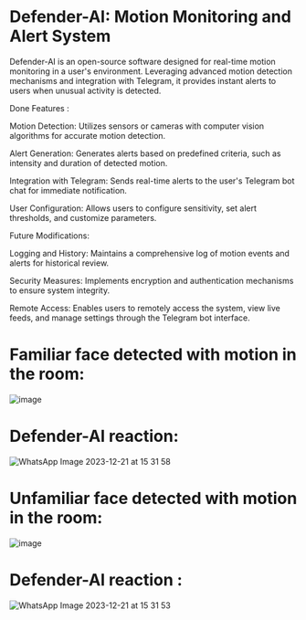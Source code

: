 # Defender-AI: Motion Monitoring and Alert System

Defender-AI is an open-source software designed for real-time motion monitoring in a user's environment. Leveraging advanced motion detection mechanisms and integration with Telegram, it provides instant alerts to users when unusual activity is detected.

Done Features :

  Motion Detection: Utilizes sensors or cameras with computer vision algorithms for accurate motion detection.
  

  Alert Generation: Generates alerts based on predefined criteria, such as intensity and duration of detected motion.
  

  Integration with Telegram: Sends real-time alerts to the user's Telegram bot chat for immediate notification.
  

  User Configuration: Allows users to configure sensitivity, set alert thresholds, and customize parameters.
  
    

Future Modifications:


Logging and History: Maintains a comprehensive log of motion events and alerts for historical review.


Security Measures: Implements encryption and authentication mechanisms to ensure system integrity.


Remote Access: Enables users to remotely access the system, view live feeds, and manage settings through the Telegram bot interface.



# Familiar face detected with motion in the room:

  ![image](https://github.com/ibra303/Defender-AI/assets/94124916/4b37278a-43f3-4475-b708-c1816f5baee4)


# Defender-AI reaction:

  ![WhatsApp Image 2023-12-21 at 15 31 58](https://github.com/ibra303/Defender-AI/assets/94124916/faf6963d-77bb-41b4-b58f-d52d7c9708ff)


# Unfamiliar face detected with motion in the room:

  ![image](https://github.com/ibra303/Defender-AI/assets/94124916/897529b9-85f7-4159-9ace-a701455065d0)


# Defender-AI reaction :

  ![WhatsApp Image 2023-12-21 at 15 31 53](https://github.com/ibra303/Defender-AI/assets/94124916/a2b71249-07f4-4e1a-a646-e19b0e4ee135)



